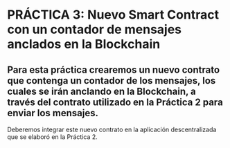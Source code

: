 # PRÁCTICA 3: Nuevo Smart Contract con un contador de mensajes anclados en la Blockchain
## Para esta práctica crearemos un nuevo contrato que contenga un contador de los mensajes, los cuales se irán anclando en la Blockchain, a través del contrato utilizado en la Práctica 2 para enviar los mensajes.

Deberemos integrar este nuevo contrato en la aplicación descentralizada que se elaboró en la Práctica 2.
